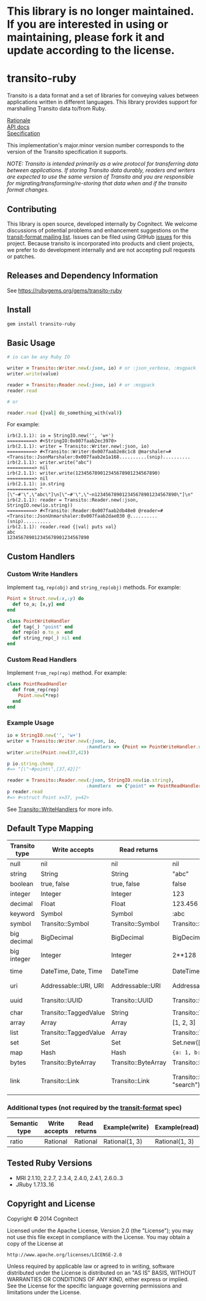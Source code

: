 # This library is no longer maintained. If you are interested in using or maintaining, please fork it and update according to the license.


transito-ruby
===================

Transito is a data format and a set of libraries for conveying
values between applications written in different languages. This
library provides support for marshalling Transito data to/from Ruby.

[Rationale](http://blog.cognitect.com/blog/2014/7/22/transito)<br>
[API docs](http://rubydoc.info/gems/transito-ruby)<br>
[Specification](https://github.com/cognitect/transit-format)

This implementation's major.minor version number corresponds to the
version of the Transito specification it supports.

_NOTE: Transito is intended primarily as a wire protocol for transferring data between applications. If storing Transito data durably, readers and writers are expected to use the same version of Transito and you are responsible for migrating/transforming/re-storing that data when and if the transito format changes._

## Contributing

This library is open source, developed internally by Cognitect. We welcome discussions of potential problems and enhancement suggestions on the [transit-format mailing list](https://groups.google.com/forum/#!forum/transit-format). Issues can be filed using GitHub [issues](https://github.com/cognitect/transito-ruby/issues) for this project. Because transito is incorporated into products and client projects, we prefer to do development internally and are not accepting pull requests or patches.

## Releases and Dependency Information

See https://rubygems.org/gems/transito-ruby

## Install

```sh
gem install transito-ruby
```

## Basic Usage

```ruby
# io can be any Ruby IO

writer = Transito::Writer.new(:json, io) # or :json_verbose, :msgpack
writer.write(value)

reader = Transito::Reader.new(:json, io) # or :msgpack
reader.read

# or

reader.read {|val| do_something_with(val)}
```

For example:

```
irb(2.1.1): io = StringIO.new('', 'w+')
==========> #<StringIO:0x007faab2ec3970>
irb(2.1.1): writer = Transito::Writer.new(:json, io)
==========> #<Transito::Writer:0x007faab2e8c1c8 @marshaler=#<Transito::JsonMarshaler:0x007faab2e1a168..........(snip)..........
irb(2.1.1): writer.write("abc")
==========> nil
irb(2.1.1): writer.write(123456789012345678901234567890)
==========> nil
irb(2.1.1): io.string
==========> "[\"~#'\",\"abc\"]\n[\"~#'\",\"~n123456789012345678901234567890\"]\n"
irb(2.1.1): reader = Transito::Reader.new(:json, StringIO.new(io.string))
==========> #<Transito::Reader:0x007faab2db48e0 @reader=#<Transito::JsonUnmarshaler:0x007faab2dae030 @..........(snip)..........
irb(2.1.1): reader.read {|val| puts val}
abc
123456789012345678901234567890
```

## Custom Handlers

### Custom Write Handlers

Implement `tag`, `rep(obj)` and `string_rep(obj)` methods. For example:

```ruby
Point = Struct.new(:x,:y) do
  def to_a; [x,y] end
end

class PointWriteHandler
  def tag(_) "point" end
  def rep(o) o.to_a  end
  def string_rep(_) nil end
end
```

### Custom Read Handlers

Implement `from_rep(rep)` method. For example:

```ruby
class PointReadHandler
  def from_rep(rep)
    Point.new(*rep)
  end
end
```

### Example Usage

```ruby
io = StringIO.new('', 'w+')
writer = Transito::Writer.new(:json, io,
                             :handlers => {Point => PointWriteHandler.new})
writer.write(Point.new(37,42))

p io.string.chomp
#=> "[\"~#point\",[37,42]]"

reader = Transito::Reader.new(:json, StringIO.new(io.string),
                             :handlers  => {"point" => PointReadHandler.new})
p reader.read
#=> #<struct Point x=37, y=42>
```

See
[Transito::WriteHandlers](http://rubydoc.info/gems/transito-ruby/Transito/WriteHandlers)
for more info.

## Default Type Mapping

|Transito type|Write accepts|Read returns|Example(write)|Example(read)|
|------------|-------------|------------|--------------|-------------|
|null|nil|nil|nil|nil|
|string|String|String|"abc"|"abc"|
|boolean|true, false|true, false|false|false|
|integer|Integer|Integer|123|123|
|decimal|Float|Float|123.456|123.456|
|keyword|Symbol|Symbol|:abc|:abc|
|symbol|Transito::Symbol|Transito::Symbol|Transito::Symbol.new("foo")|`#<Transito::Symbol "foo">`|
|big decimal|BigDecimal|BigDecimal|BigDecimal("2**64")|`#<BigDecimal:7f9e6d33c558>`|
|big integer|Integer|Integer|2**128|340282366920938463463374607431768211456|
|time|DateTime, Date, Time|DateTime|DateTime.now|`#<DateTime: 2014-07-15T15:52:27+00:00 ((2456854j,57147s,23000000n),+0s,2299161j)>`|
|uri|Addressable::URI, URI|Addressable::URI|Addressable::URI.parse("http://example.com")|`#<Addressable::URI:0x3fc0e20390d4 URI:http://example.com>`|
|uuid|Transito::UUID|Transito::UUID|Transito::UUID.new|`#<Transito::UUID "defa1cce-f70b-4ddb-bb6e-b6ac817d8bc8">`|
|char|Transito::TaggedValue|String|Transito::TaggedValue.new("c", "a")|"a"|
|array|Array|Array|[1, 2, 3]|[1, 2, 3]|
|list|Transito::TaggedValue|Array|Transito::TaggedValue.new("list", [1, 2, 3])|[1, 2, 3]|
|set|Set|Set|Set.new([1, 2, 3])|`#<Set: {1, 2, 3}>`|
|map|Hash|Hash|`{a: 1, b: 2, c: 3}`|`{:a=>1, :b=>2, :c=>3}`|
|bytes|Transito::ByteArray|Transito::ByteArray|Transito::ByteArray.new("base64")|base64|
|link|Transito::Link|Transito::Link|Transito::Link.new(Addressable::URI.parse("http://example.org/search"), "search")|`#<Transito::Link:0x007f81c405b7f0 @values={"href"=>#<Addressable::URI:0x3fc0e202dfb8 URI:http://example.org/search>, "rel"=>"search", "name"=>nil, "render"=>nil, "prompt"=>nil}>`|

### Additional types (not required by the [transit-format](https://github.com/cognitect/transit-format) spec)

|Semantic type|Write accepts|Read returns|Example(write)|Example(read)|
|------------|-------------|------------|--------------|-------------|
|ratio|Rational|Rational|Rational(1, 3)|Rational(1, 3)|

## Tested Ruby Versions

* MRI 2.1.10, 2.2.7, 2.3.4, 2.4.0, 2.4.1, 2.6.0..3
* JRuby 1.7.13..16

## Copyright and License

Copyright © 2014 Cognitect

Licensed under the Apache License, Version 2.0 (the "License");
you may not use this file except in compliance with the License.
You may obtain a copy of the License at

    http://www.apache.org/licenses/LICENSE-2.0

Unless required by applicable law or agreed to in writing, software
distributed under the License is distributed on an "AS IS" BASIS,
WITHOUT WARRANTIES OR CONDITIONS OF ANY KIND, either express or
implied.
See the License for the specific language governing permissions and
limitations under the License.
